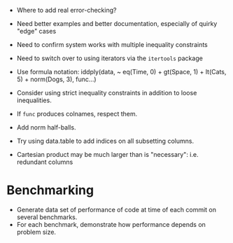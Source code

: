 * Where to add real error-checking?
* Need better examples and better documentation, especially of quirky "edge" cases
* Need to confirm system works with multiple inequality constraints
* Need to switch over to using iterators via the `itertools` package
* Use formula notation: iddply(data, ~ eq(Time, 0) + gt(Space, 1) + lt(Cats, 5) + norm(Dogs, 3), func…)
* Consider using strict inequality constraints in addition to loose inequalities.
* If `func` produces colnames, respect them.
* Add norm half-balls.
* Try using data.table to add indices on all subsetting columns.

* Cartesian product may be much larger than is "necessary": i.e. redundant columns

# Benchmarking

* Generate data set of performance of code at time of each commit on several benchmarks.
* For each benchmark, demonstrate how performance depends on problem size.
